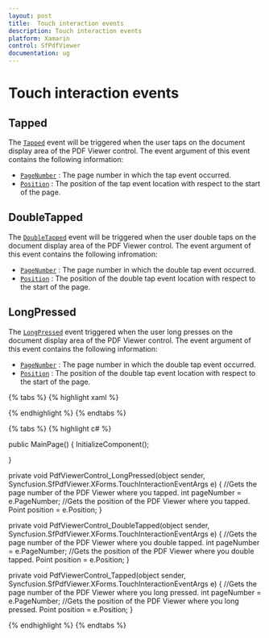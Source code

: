 ```yaml
---
layout: post
title:  Touch interaction events
description: Touch interaction events
platform: Xamarin
control: SfPdfViewer
documentation: ug
---
```


# Touch interaction events

## Tapped 

The [`Tapped`](https://help.syncfusion.com/cr/xamarin/Syncfusion.SfPdfViewer.XForms~Syncfusion.SfPdfViewer.XForms.SfPdfViewer~Tapped_EV.html) event will be triggered when the user taps on the document display area of the PDF Viewer control. The event argument of this event contains the following information:

* [`PageNumber`](https://help.syncfusion.com/cr/xamarin/Syncfusion.SfPdfViewer.XForms~Syncfusion.SfPdfViewer.XForms.TouchInteractionEventArgs~PageNumber.html)          : The page number in which the tap event occurred.
* [`Position`](https://help.syncfusion.com/cr/xamarin/Syncfusion.SfPdfViewer.XForms~Syncfusion.SfPdfViewer.XForms.TouchInteractionEventArgs~Position.html) 			: The position of the tap event location with respect to the start of the page.

## DoubleTapped

The [`DoubleTapped`](https://help.syncfusion.com/cr/xamarin/Syncfusion.SfPdfViewer.XForms~Syncfusion.SfPdfViewer.XForms.SfPdfViewer~DoubleTapped_EV.html) event will be triggered when the user double taps on the document display area of the PDF Viewer control. The event argument of this event contains the following infromation:

* [`PageNumber`](https://help.syncfusion.com/cr/xamarin/Syncfusion.SfPdfViewer.XForms~Syncfusion.SfPdfViewer.XForms.TouchInteractionEventArgs~PageNumber.html)          : The page number in which the double tap event occurred.
* [`Position`](https://help.syncfusion.com/cr/xamarin/Syncfusion.SfPdfViewer.XForms~Syncfusion.SfPdfViewer.XForms.TouchInteractionEventArgs~Position.html) 			: The position of the double tap event location with respect to the start of the page.

## LongPressed

The [`LongPressed`](https://help.syncfusion.com/cr/xamarin/Syncfusion.SfPdfViewer.XForms~Syncfusion.SfPdfViewer.XForms.SfPdfViewer~LongPressed_EV.html) event triggered when the user long presses on the document display area of the PDF Viewer control. The event argument of this event contains the following information:

* [`PageNumber`](https://help.syncfusion.com/cr/xamarin/Syncfusion.SfPdfViewer.XForms~Syncfusion.SfPdfViewer.XForms.TouchInteractionEventArgs~PageNumber.html)          : The page number in which the double tap event occurred.
* [`Position`](https://help.syncfusion.com/cr/xamarin/Syncfusion.SfPdfViewer.XForms~Syncfusion.SfPdfViewer.XForms.TouchInteractionEventArgs~Position.html) 			: The position of the double tap event location with respect to the start of the page.

{% tabs %}
{% highlight xaml %}

<Grid x:Name="pdfViewGrid">
<syncfusion:SfPdfViewer x:Name="pdfViewerControl" Tapped="PdfViewerControl_Tapped"
DoubleTapped="PdfViewerControl_DoubleTapped" LongPressed="PdfViewerControl_LongPressed"
InputFileStream="{Binding PdfDocumentStream}"/>
</Grid>

{% endhighlight %}
{% endtabs %}

{% tabs %}
{% highlight c# %}

public MainPage()
{
InitializeComponent();

}

private void PdfViewerControl_LongPressed(object sender, Syncfusion.SfPdfViewer.XForms.TouchInteractionEventArgs e)
{
//Gets the page number of the PDF Viewer where you tapped.
int pageNumber = e.PageNumber;
//Gets the position of the PDF Viewer where you tapped.
Point position = e.Position;
}

private void PdfViewerControl_DoubleTapped(object sender, Syncfusion.SfPdfViewer.XForms.TouchInteractionEventArgs e)
{
//Gets the page number of the PDF Viewer where you double tapped.
int pageNumber = e.PageNumber;
//Gets the position of the PDF Viewer where you double tapped.
Point position = e.Position;
}

private void PdfViewerControl_Tapped(object sender, Syncfusion.SfPdfViewer.XForms.TouchInteractionEventArgs e)
{
//Gets the page number of the PDF Viewer where you long pressed.
int pageNumber = e.PageNumber;
//Gets the position of the PDF Viewer where you long pressed.
Point position = e.Position;
}

{% endhighlight %}
{% endtabs %}
